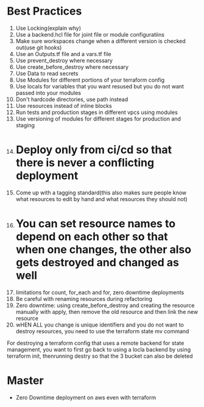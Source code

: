 # Best Practices
1. Use Locking(explain why)
2. Use a backend.hcl file for joint file or module configuratiins
3. Make sure workspaces change when a different version is checked out(use git hooks)
4. Use an Outputs.tf file and a vars.tf file
5. Use prevent_destroy where necessary
6. Use create_before_destroy where necessary
7. Use Data to read secrets
8. Use Modules for different portions of your terraform config
9. Use locals for variables that you want resused but you do not want passed into your modules
10. Don't hardcode directories, use path instead
11. Use resources instead of inline blocks
12. Run tests and production stages in different vpcs using modules
13. Use versioning of modules for different stages for production and staging 
14. # Deploy only from ci/cd so that there is never a conflicting deployment
15. Come up with a tagging standard(this also makes sure people know what resources to edit by hand and what resources they should not)
16. # You can set resource names to depend on each other so that when one changes, the other also gets destroyed and changed as well
17. limitations for count, for_each and for, zero downtime deployments
18. Be careful with renaming resources during refactoring
19. Zero downtime: using create_before_destroy and creating the resource manually with apply, then remove the old resource and then link the new resource
20. wHEN ALL you change is unique identifiers and you do not want to destroy resources, you need to use the terraform state mv command





For destroying a terraform config that uses a remote backend for state management, you want to first go back to using a locla backend by using terraform init, thenrunning destry so that the 3 bucket can also be deleted




# Master 
- Zero Downtime deployment on aws even with terraform